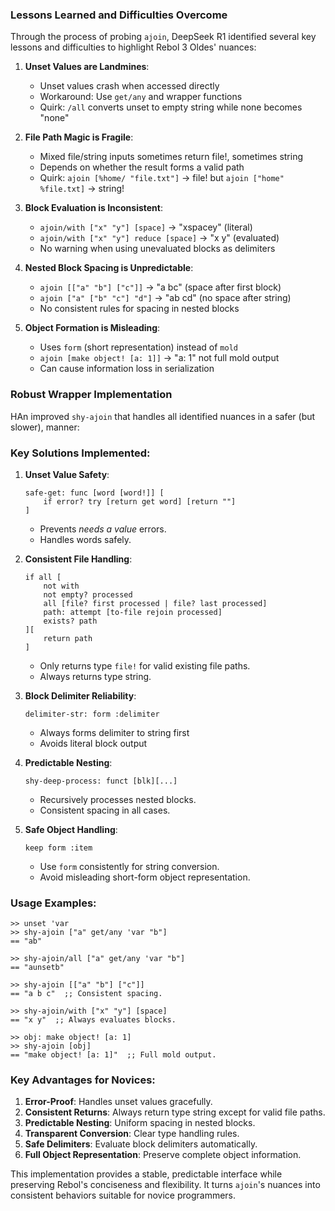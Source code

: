 ### Lessons Learned and Difficulties Overcome

Through the process of probing `ajoin`, DeepSeek R1 identified several key lessons and difficulties to highlight Rebol 3 Oldes' nuances:

1. **Unset Values are Landmines**:
   - Unset values crash when accessed directly
   - Workaround: Use `get/any` and wrapper functions
   - Quirk: `/all` converts unset to empty string while none becomes "none"

2. **File Path Magic is Fragile**:
   - Mixed file/string inputs sometimes return file!, sometimes string
   - Depends on whether the result forms a valid path
   - Quirk: `ajoin [%home/ "file.txt"]` → file! but `ajoin ["home" %file.txt]` → string!

3. **Block Evaluation is Inconsistent**:
   - `ajoin/with ["x" "y"] [space]` → "xspacey" (literal)
   - `ajoin/with ["x" "y"] reduce [space]` → "x y" (evaluated)
   - No warning when using unevaluated blocks as delimiters

4. **Nested Block Spacing is Unpredictable**:
   - `ajoin [["a" "b"] ["c"]]` → "a bc" (space after first block)
   - `ajoin ["a" ["b" "c"] "d"]` → "ab cd" (no space after string)
   - No consistent rules for spacing in nested blocks

5. **Object Formation is Misleading**:
   - Uses `form` (short representation) instead of `mold`
   - `ajoin [make object! [a: 1]]` → "a: 1" not full mold output
   - Can cause information loss in serialization

### Robust Wrapper Implementation

HAn improved `shy-ajoin` that handles all identified nuances in a safer (but slower), manner:

### Key Solutions Implemented:

1. **Unset Value Safety**:
   ```rebol
   safe-get: func [word [word!]] [
       if error? try [return get word] [return ""]
   ]
   ```
   - Prevents _needs a value_ errors.
   - Handles words safely.

2. **Consistent File Handling**:
   ```rebol
   if all [
       not with
       not empty? processed
       all [file? first processed | file? last processed]
       path: attempt [to-file rejoin processed]
       exists? path
   ][
       return path
   ]
   ```
   - Only returns type `file!` for valid existing file paths.
   - Always returns type string.

3. **Block Delimiter Reliability**:
   ```rebol
   delimiter-str: form :delimiter
   ```
   - Always forms delimiter to string first
   - Avoids literal block output

4. **Predictable Nesting**:
   ```rebol
   shy-deep-process: funct [blk][...]
   ```
   - Recursively processes nested blocks.
   - Consistent spacing in all cases.

5. **Safe Object Handling**:
   ```rebol
   keep form :item
   ```
   - Use `form` consistently for string conversion.
   - Avoid misleading short-form object representation.

### Usage Examples:

```rebol
>> unset 'var
>> shy-ajoin ["a" get/any 'var "b"]
== "ab"

>> shy-ajoin/all ["a" get/any 'var "b"]
== "aunsetb"

>> shy-ajoin [["a" "b"] ["c"]]
== "a b c"  ;; Consistent spacing.

>> shy-ajoin/with ["x" "y"] [space]
== "x y"  ;; Always evaluates blocks.

>> obj: make object! [a: 1]
>> shy-ajoin [obj]
== "make object! [a: 1]"  ;; Full mold output.
```

### Key Advantages for Novices:
1. **Error-Proof**: Handles unset values gracefully.
2. **Consistent Returns**: Always return type string except for valid file paths.
3. **Predictable Nesting**: Uniform spacing in nested blocks.
4. **Transparent Conversion**: Clear type handling rules.
5. **Safe Delimiters**: Evaluate block delimiters automatically.
6. **Full Object Representation**: Preserve complete object information.

This implementation provides a stable, predictable interface while preserving Rebol's conciseness and flexibility.
It turns `ajoin`'s nuances into consistent behaviors suitable for novice programmers.

